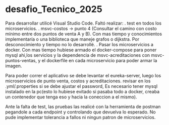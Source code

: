 # desafio_Tecnico_2025

Para desarrollar utilicé Visual Studio Code.
Faltó realizar:
. test en todos los microservicios.
. msvc-costos -> punto 4 (Consultar el camino con costo mínimo entre dos puntos de venta A y B).
    Con mas tiempo y conocimientos implementaría o una biblioteca que maneje grafos o dijkstra. Por desconocimiento y tiempo no lo desarrollé.
. Pasar los microservicios a docker.
    Con mas tiempo hubiese armado el docker-compose para poner mysql ahi,los servicios y la dependencia de msvc-acreditaciones con msvc-puntos-ventas, y el dockerfile en cada       microservicio para poder armar la imagen. 

Para poder correr el aplicativo se debe levantar el eureka-server, luego los microservicios de punto venta, costos y acreditaciones. 
revisar en los .yml/.properties si se debe ajustar el password, Es necesario tener mysql instalado en la pc(esto lo hubiese evitado si pasaba todo a docker, creaba un contenedor que tenga eso y hacia la coneccion a el mismo).

Ante la falta de test, las pruebas las realicé con la herramienta de postman pegandole a cada endpoint y controlando que devuelva lo esperado. No pude implementar tolerancia a fallos ni ningun patron de microservicios.
